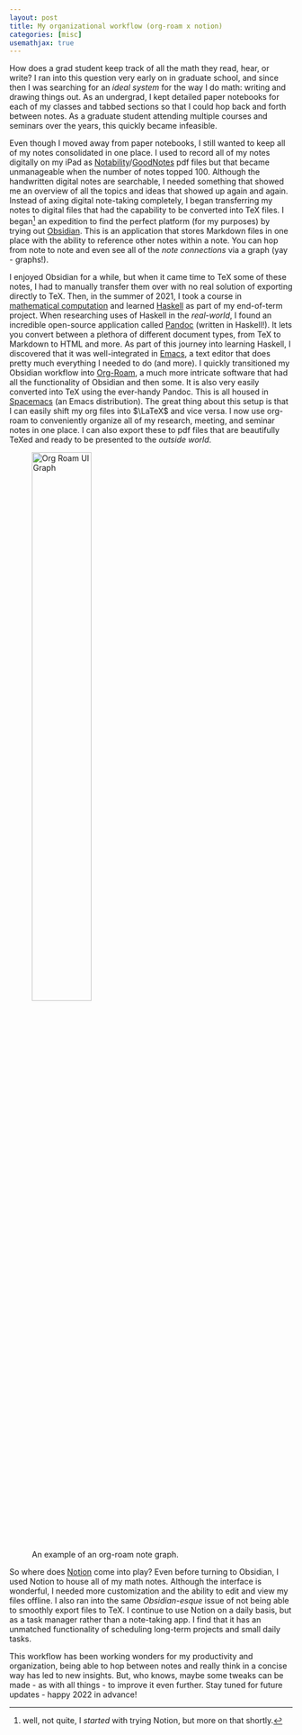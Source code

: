 ```yaml
---
layout: post
title: My organizational workflow (org-roam x notion)
categories: [misc]
usemathjax: true
---
```


How does a grad student keep track of all the math they read, hear, or write? I ran into this question very early on in graduate school, and since then I was searching for an *ideal system* for the way I do math: writing and drawing things out. As an undergrad, I kept detailed paper notebooks for each of my classes and tabbed sections so that I could hop back and forth between notes. As a graduate student attending multiple courses and seminars over the years, this quickly became infeasible.

Even though I moved away from paper notebooks, I still wanted to keep all of my notes consolidated in one place. I used to record all of my notes digitally on my iPad as [Notability](https://notability.com)/[GoodNotes](https://www.goodnotes.com) pdf files but that became unmanageable when the number of notes topped 100. Although the handwritten digital notes are searchable, I needed something that showed me an overview of all the topics and ideas that showed up again and again. Instead of axing digital note-taking completely, I began transferring my notes to digital files that had the capability to be converted into TeX files. I began[^1] an expedition to find the perfect platform (for my purposes) by trying out [Obsidian](https://obsidian.md). This is an application that stores Markdown files in one place with the ability to reference other notes within a note. You can hop from note to note and even see all of the *note connections* via a graph (yay - graphs!).

[^1]: well, not quite, I *started* with trying Notion, but more on that shortly.


I enjoyed Obsidian for a while, but when it came time to TeX some of these notes, I had to manually transfer them over with no real solution of exporting directly to TeX. Then, in the summer of 2021, I took a course in [mathematical computation](http://jdc.math.uwo.ca/M9171a-2021-summer/index.html) and learned [Haskell](https://www.haskell.org) as part of my end-of-term project. When researching uses of Haskell in the *real-world*, I found an incredible open-source application called [Pandoc](https://pandoc.org) (written in Haskell!). It lets you convert between a plethora of different document types, from TeX to Markdown to HTML and more. As part of this journey into learning Haskell, I discovered that it was well-integrated in [Emacs](https://www.gnu.org/software/emacs/), a text editor that does pretty much everything I needed to do (and more). I quickly transitioned my Obsidian workflow into [Org-Roam](https://www.orgroam.com), a much more intricate software that had all the functionality of Obsidian and then some. It is also very easily converted into TeX using the ever-handy Pandoc. This is all housed in [Spacemacs](https://develop.spacemacs.org) (an Emacs distribution). The great thing about this setup is that I can easily shift my org files into $\LaTeX$ and vice versa. I now use org-roam to conveniently organize all of my research, meeting, and seminar notes in one place. I can also export these to pdf files that are beautifully TeXed and ready to be presented to the *outside world*.

<figure>
  <img src ="/images/org-roam-graph.png" alt ="Org Roam UI Graph" style="width:50%">
  <figcaption>An example of an org-roam note graph.</figcaption>
</figure>
  
So where does [Notion](https://www.notion.so/login) come into play? Even before turning to Obsidian, I used Notion to house all of my math notes. Although the interface is wonderful, I needed more customization and the ability to edit and view my files offline. I also ran into the same *Obsidian-esque* issue of not being able to smoothly export files to TeX. I continue to use Notion on a daily basis, but as a task manager rather than a note-taking app. I find that it has an unmatched functionality of scheduling long-term projects and small daily tasks.

This workflow has been working wonders for my productivity and organization, being able to hop between notes and really think in a concise way has led to new insights. But, who knows, maybe some tweaks can be made - as with all things - to improve it even further. Stay tuned for future updates - happy 2022 in advance!

